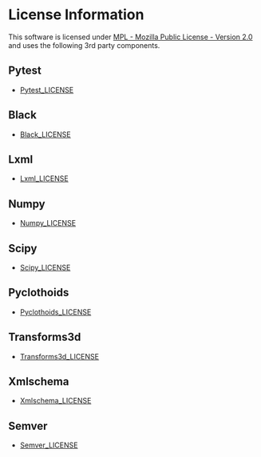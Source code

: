 # License Information

This software is licensed under [MPL - Mozilla Public License - Version
2.0](https://mozilla.org/MPL/2.0/) and uses the following 3rd party components.


## Pytest

- [Pytest_LICENSE](./3rd_party_terms_and_licenses/Pytest_LICENSE)

## Black

- [Black_LICENSE](./3rd_party_terms_and_licenses/Black_LICENSE)

## Lxml

- [Lxml_LICENSE](./3rd_party_terms_and_licenses/Lxml_LICENSE)

## Numpy

- [Numpy_LICENSE](./3rd_party_terms_and_licenses/Numpy_LICENSE)

## Scipy

- [Scipy_LICENSE](./3rd_party_terms_and_licenses/Scipy_LICENSE)

## Pyclothoids

- [Pyclothoids_LICENSE](./3rd_party_terms_and_licenses/Pyclothoids_LICENSE)

## Transforms3d

- [Transforms3d_LICENSE](./3rd_party_terms_and_licenses/Transforms3d_LICENSE)

## Xmlschema

- [Xmlschema_LICENSE](./3rd_party_terms_and_licenses/Xmlschema_LICENSE)

## Semver

- [Semver_LICENSE](./3rd_party_terms_and_licenses/Semver_LICENSE)
